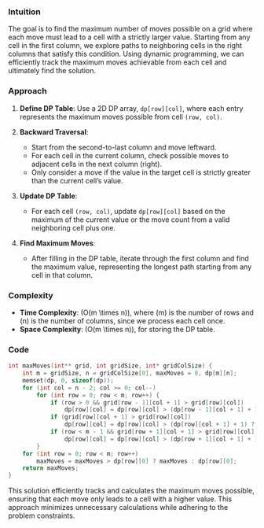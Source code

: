
### Intuition
The goal is to find the maximum number of moves possible on a grid where each move must lead to a cell with a strictly larger value. Starting from any cell in the first column, we explore paths to neighboring cells in the right columns that satisfy this condition. Using dynamic programming, we can efficiently track the maximum moves achievable from each cell and ultimately find the solution.

### Approach
1. **Define DP Table**: Use a 2D DP array, `dp[row][col]`, where each entry represents the maximum moves possible from cell `(row, col)`.

2. **Backward Traversal**:
   - Start from the second-to-last column and move leftward.
   - For each cell in the current column, check possible moves to adjacent cells in the next column (right).
   - Only consider a move if the value in the target cell is strictly greater than the current cell’s value.

3. **Update DP Table**:
   - For each cell `(row, col)`, update `dp[row][col]` based on the maximum of the current value or the move count from a valid neighboring cell plus one.

4. **Find Maximum Moves**:
   - After filling in the DP table, iterate through the first column and find the maximum value, representing the longest path starting from any cell in that column.

### Complexity
- **Time Complexity**: \(O(m \times n)\), where \(m\) is the number of rows and \(n\) is the number of columns, since we process each cell once.
- **Space Complexity**: \(O(m \times n)\), for storing the DP table.

### Code
```c
int maxMoves(int** grid, int gridSize, int* gridColSize) {
    int m = gridSize, n = gridColSize[0], maxMoves = 0, dp[m][n];
    memset(dp, 0, sizeof(dp));
    for (int col = n - 2; col >= 0; col--)
        for (int row = 0; row < m; row++) {
            if (row > 0 && grid[row - 1][col + 1] > grid[row][col]) 
                dp[row][col] = dp[row][col] > (dp[row - 1][col + 1] + 1) ? dp[row][col] : (dp[row - 1][col + 1] + 1);
            if (grid[row][col + 1] > grid[row][col])
                dp[row][col] = dp[row][col] > (dp[row][col + 1] + 1) ? dp[row][col] : (dp[row][col + 1] + 1);
            if (row < m - 1 && grid[row + 1][col + 1] > grid[row][col])
                dp[row][col] = dp[row][col] > (dp[row + 1][col + 1] + 1) ? dp[row][col] : (dp[row + 1][col + 1] + 1);
        }
    for (int row = 0; row < m; row++)
        maxMoves = maxMoves > dp[row][0] ? maxMoves : dp[row][0];
    return maxMoves;
}

```

This solution efficiently tracks and calculates the maximum moves possible, ensuring that each move only leads to a cell with a higher value. This approach minimizes unnecessary calculations while adhering to the problem constraints.
